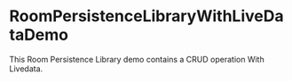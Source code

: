 # RoomPersistenceLibraryWithLiveDataDemo
This Room Persistence Library demo contains a CRUD operation With Livedata.
